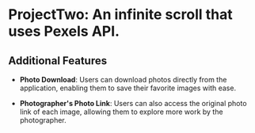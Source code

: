 # ProjectTwo: An infinite scroll that uses Pexels API.

## Additional Features

- **Photo Download**: Users can download photos directly from the application, enabling them to save their favorite images with ease.

- **Photographer's Photo Link**: Users can also access the original photo link of each image, allowing them to explore more work by the photographer.
